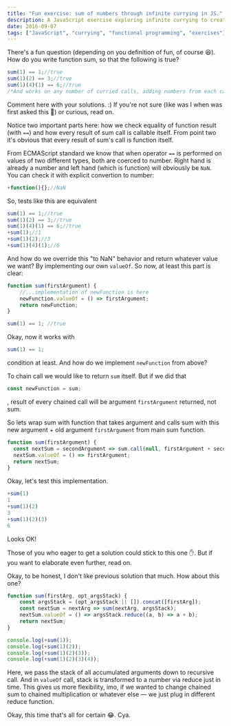 ```yaml
---
title: "Fun exercise: sum of numbers through infinite currying in JS."
description: A JavaScript exercise exploring infinite currying to create a function that sums numbers through chained calls.
date: 2016-09-07
tags: ["JavaScript", "currying", "functional programming", "exercises"]
---
```


There's a fun question (depending on you definition of fun, of course 😆). How do you write function sum, so that the following is true?

```javascript
sum(1) == 1;//true
sum(1)(2) == 3;//true
sum(1)(4)(1) == 6;//true
/*And works on any number of curried calls, adding numbers from each call.*/
```

Comment here with your solutions. :) If you're not sure (like was I when was first asked this 🤔) or curious, read on.

Notice two important parts here: how we check equality of function result (with `==`) and how every result of sum call is callable itself. From point two it's obvious that every result of sum's call is function itself.

From ECMAScript standard we know that when operator `==` is performed on values of two different types, both are coerced to number. Right hand is already a number and left hand (which is function) will obviously be `NaN`. You can check it with explicit convertion to number:

```javascript
+function(){};//NaN 
```

So, tests like this are equivalent

```javascript
sum(1) == 1;//true
sum(1)(2) == 3;//true
sum(1)(4)(1) == 6;//true
+sum(1);//1
+sum(1)(2);//3
+sum(1)(4)(1);//6
```

And how do we override this "to NaN" behavior and return whatever value we want? By implementing our own `valueOf`. So now, at least this part is clear:

```javascript
function sum(firstArgument) {
    //...implementation of newFunction is here
    newFunction.valueOf = () => firstArgument;
    return newFunction;
}

sum(1) == 1; //true
```

Okay, now it works with

```javascript
sum(1) == 1; 
```

condition at least. And how do we implement `newFunction` from above?

To chain call we would like to return `sum` itself. But if we did that

```javascript
const newFunction = sum;
```

, result of every chained call will be argument `firstArgument` returned, not sum.

So lets wrap sum with function that takes argument and calls sum with this new argument + old argument `firstArgument` from main sum function.

```javascript
function sum(firstArgument) {
  const nextSum = secondArgument => sum.call(null, firstArgument + secondArgument);
  nextSum.valueOf = () => firstArgument;
  return nextSum;
}
```

Okay, let's test this implementation.

```javascript
+sum(1)
1
+sum(1)(2)
3
+sum(1)(2)(3)
6
```

Looks OK!

Those of you who eager to get a solution could stick to this one ✋. But if you want to elaborate even further, read on.

Okay, to be honest, I don't like previous solution that much. How about this one?

```javascript
function sum(firstArg, opt_argsStack) {
    const argsStack = (opt_argsStack || []).concat([firstArg]);
    const nextSum = nextArg => sum(nextArg, argsStack);
    nextSum.valueOf = () => argsStack.reduce((a, b) => a + b);
    return nextSum;
}

console.log(+sum(1));
console.log(+sum(1)(2));
console.log(+sum(1)(2)(3));
console.log(+sum(1)(2)(3)(4));
```

Here, we pass the stack of all accumulated arguments down to recursive call. And in `valueOf` call, stack is transformed to a number via reduce just in time. This gives us more flexibility, imo, if we wanted to change chained sum to chained multiplication or whatever else — we just plug in different reduce function.

Okay, this time that's all for certain 😂. Cya.